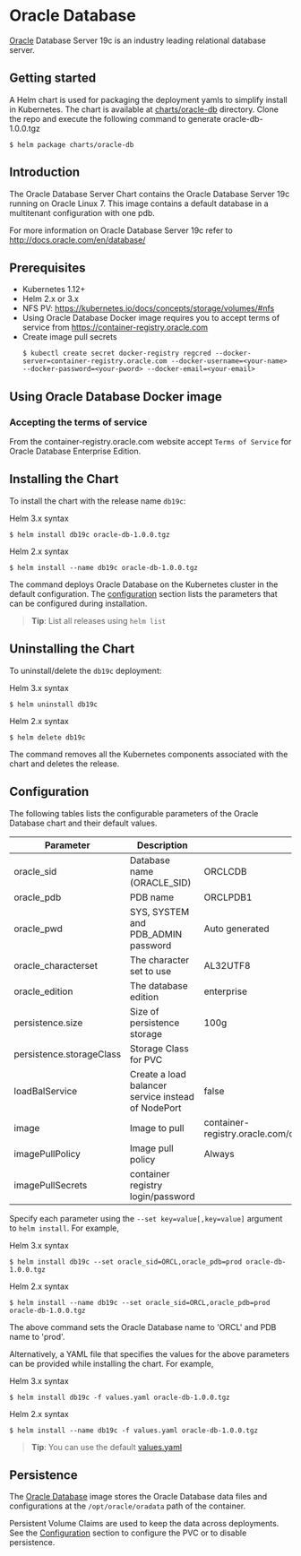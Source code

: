 # Oracle Database
[Oracle](http://www.oracle.com)
Database Server 19c is an industry leading relational database server.

## Getting started
A Helm chart is used for packaging the deployment yamls to simplify install in Kubernetes. The chart is available at [charts/oracle-db](./) directory.
Clone the repo and execute the following command to generate oracle-db-1.0.0.tgz
```
$ helm package charts/oracle-db
```

## Introduction

The Oracle Database Server Chart contains the Oracle Database Server 19c running on Oracle Linux 7. This image contains a default database in a multitenant configuration with one pdb.

For more information on Oracle Database Server 19c refer to http://docs.oracle.com/en/database/

## Prerequisites

- Kubernetes 1.12+
- Helm 2.x or 3.x
- NFS PV: https://kubernetes.io/docs/concepts/storage/volumes/#nfs
- Using Oracle Database Docker image requires you to accept terms of service from https://container-registry.oracle.com
- Create image pull secrets
    ``` 
    $ kubectl create secret docker-registry regcred --docker-server=container-registry.oracle.com --docker-username=<your-name> --docker-password=<your-pword> --docker-email=<your-email>
    ```

## Using Oracle  Database Docker image
### Accepting the terms of service
From the container-registry.oracle.com website accept `Terms of Service` for Oracle Database Enterprise Edition.


## Installing the Chart

To install the chart with the release name `db19c`:

Helm 3.x syntax
```
$ helm install db19c oracle-db-1.0.0.tgz
```
Helm 2.x syntax
```
$ helm install --name db19c oracle-db-1.0.0.tgz
```

The command deploys Oracle Database on the Kubernetes cluster in the default configuration. The [configuration](#configuration) section lists the parameters that can be configured during installation.

> **Tip**: List all releases using `helm list`

## Uninstalling the Chart

To uninstall/delete the `db19c` deployment:

Helm 3.x syntax
```
$ helm uninstall db19c 
```
Helm 2.x syntax
```
$ helm delete db19c
```

The command removes all the Kubernetes components associated with the chart and deletes the release.

## Configuration

The following tables lists the configurable parameters of the Oracle  Database chart and their default values.

| Parameter                            | Description                                | Default                                                    |
| -------------------------------      | -------------------------------            | ---------------------------------------------------------- |
| oracle_sid                           | Database name (ORACLE_SID)                 | ORCLCDB                                                    |
| oracle_pdb                           | PDB name                                   | ORCLPDB1                                                   |
| oracle_pwd                           | SYS, SYSTEM and PDB_ADMIN password         | Auto generated                                             |
| oracle_characterset                  | The character set to use                   | AL32UTF8                                                   |
| oracle_edition                       | The database edition                       | enterprise                                                 |
| persistence.size                     | Size of persistence storage                | 100g                                                       |
| persistence.storageClass             | Storage Class for PVC                      |                                                            |
| loadBalService                       | Create a load balancer service instead of NodePort | false                                              |
| image                                | Image to pull                              | container-registry.oracle.com/database/enterprise:19.3.0.0 |
| imagePullPolicy                      | Image pull policy                          | Always                                                     |
| imagePullSecrets                     | container registry login/password          |                                                            |


Specify each parameter using the `--set key=value[,key=value]` argument to `helm install`. For example,

Helm 3.x syntax
```
$ helm install db19c --set oracle_sid=ORCL,oracle_pdb=prod oracle-db-1.0.0.tgz
```
Helm 2.x syntax
```
$ helm install --name db19c --set oracle_sid=ORCL,oracle_pdb=prod oracle-db-1.0.0.tgz
```

The above command sets  the Oracle Database name to 'ORCL' and PDB name to 'prod'.

Alternatively, a YAML file that specifies the values for the above parameters can be provided while installing the chart. For example,

Helm 3.x syntax
```
$ helm install db19c -f values.yaml oracle-db-1.0.0.tgz
```
Helm 2.x syntax
```
$ helm install --name db19c -f values.yaml oracle-db-1.0.0.tgz
```

> **Tip**: You can use the default [values.yaml](values.yaml)
 

## Persistence

The [Oracle Database](https://www.oracle.com) image stores the Oracle Database data files  and configurations at the `/opt/oracle/oradata` path of the container.

Persistent Volume Claims are used to keep the data across deployments. 
See the [Configuration](#configuration) section to configure the PVC or to disable persistence.

